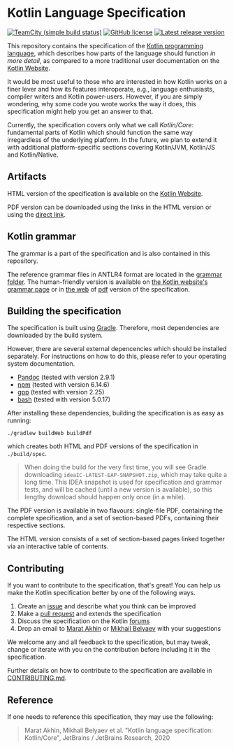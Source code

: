 # Kotlin Language Specification

[![TeamCity (simple build status)](https://img.shields.io/teamcity/https/teamcity.jetbrains.com/e/Kotlin_Spec_DocsMaster.svg?style=flat)](https://teamcity.jetbrains.com/viewType.html?buildTypeId=Kotlin_Spec_DocsMaster&branch_Kotlin_dev=%3Cdefault%3E&tab=buildTypeStatusDiv)
[![GitHub license](https://img.shields.io/badge/license-Apache%20License%202.0-blue.svg?style=flat)](https://www.apache.org/licenses/LICENSE-2.0)
[![Latest release version](https://img.shields.io/github/v/release/Kotlin/kotlin-spec?style=flat)](https://github.com/Kotlin/kotlin-spec/releases)

This repository contains the specification of the [Kotlin programming language](https://kotlinlang.org), which describes how parts of the language should function *in more detail*, as compared to a more traditional user documentation on the [Kotlin Website](https://kotlinlang.org/docs/reference/).

It would be most useful to those who are interested in how Kotlin works on a finer lever and how its features interoperate, e.g., language enthusiasts, compiler writers and Kotlin power-users.
However, if you are simply wondering, why some code you wrote works the way it does, this specification might help you get an answer to that.

Currently, the specification covers only what we call *Kotlin/Core*: fundamental parts of Kotlin which should function the same way irregardless of the underlying platform.
In the future, we plan to extend it with additional platform-specific sections covering Kotlin/JVM, Kotlin/JS and Kotlin/Native.

## Artifacts

HTML version of the specification is available on the [Kotlin Website](https://kotlinlang.org/spec).

PDF version can be downloaded using the links in the HTML version or using the [direct link](https://kotlinlang.org/spec/pdf/kotlin-spec.pdf).

## Kotlin grammar

The grammar is a part of the specification and is also contained in this repository.

The reference grammar files in ANTLR4 format are located in the [grammar folder](https://github.com/Kotlin/kotlin-spec/tree/master/grammar/src/main/antlr/).
The human-friendly version is available on [the Kotlin website's grammar page](https://kotlinlang.org/docs/reference/grammar.html) or in [the web](https://kotlinlang.org/spec/syntax-and-grammar.html) of [pdf](https://kotlinlang.org/spec/pdf/sections/syntax-and-grammar.pdf) version of the specification.

## Building the specification

The specification is built using [Gradle](https://gradle.org/).
Therefore, most dependencies are downloaded by the build system.

However, there are several external depencencies which should be installed separately.
For instructions on how to do this, please refer to your operating system documentation.

* [Pandoc](https://pandoc.org/) (tested with version 2.9.1)
* [npm](https://www.npmjs.com/) (tested with version 6.14.6)
* [gpp](https://logological.org/gpp) (tested with version 2.25)
* [bash](https://www.gnu.org/software/bash/) (tested with version 5.0.17)

After installing these dependencies, building the specification is as easy as running:

```
./gradlew buildWeb buildPdf
```

which creates both HTML and PDF versions of the specification in `./build/spec`.

> When doing the build for the very first time, you will see Gradle downloading `ideaIC-LATEST-EAP-SNAPSHOT.zip`, which may take quite a long time.
> This IDEA snapshot is used for specification and grammar tests, and will be cached (until a new version is available), so this lengthy download should happen only once (in a while).

The PDF version is available in two flavours: single-file PDF, containing the complete specification, and a set of section-based PDFs, containing their respective sections.

The HTML version consists of a set of section-based pages linked together via an interactive table of contents.

## Contributing

If you want to contribute to the specification, that's great!
You can help us make the Kotlin specification better by one of the following ways.

1. Create an [issue](https://github.com/Kotlin/kotlin-spec/issues) and describe what you think can be improved
1. Make a [pull request](https://github.com/Kotlin/kotlin-spec/pulls) and extends the specification
1. Discuss the specification on the Kotlin [forums](https://discuss.kotlinlang.org/)
1. Drop an email to [Marat Akhin](mailto:marat.akhin@jetbrains.com) or [Mikhail Belyaev](mailto:mikhail.belyaev@jetbrains.com) with your suggestions

We welcome any and all feedback to the specification, but may tweak, change or iterate with you on the contribution before including it in the specification.

Further details on how to contribute to the specification are available in [CONTRIBUTING.md](CONTRIBUTING.md).

## Reference

If one needs to reference this specification, they may use the following:

> Marat Akhin, Mikhail Belyaev et al. "Kotlin language specification: Kotlin/Core", JetBrains / JetBrains Research, 2020

